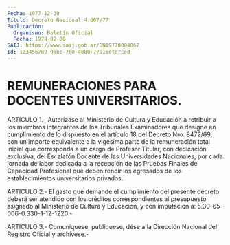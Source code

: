 ```yaml
---
Fecha: 1977-12-30
Título: Decreto Nacional 4.067/77
Publicación:
  Organismo: Boletín Oficial
  Fecha: 1978-02-08
SAIJ: https://www.saij.gob.ar/DN19770004067
Id: 123456789-0abc-760-4000-7791soterced
---
```

# REMUNERACIONES PARA DOCENTES UNIVERSITARIOS.

<a id="1"></a>
ARTICULO 1.- Autorízase al Ministerio de Cultura y Educación a retribuir a los miembros integrantes de los Tribunales Examinadores  que  designe  en  cumplimiento  de lo dispuesto en el artículo 18 del Decreto Nro. 8472/69, con un importe  equivalente a la vigésima parte de la remuneración total inicial que  corresponda a  un  cargo  de  Profesor  Titular, con dedicación exclusiva,  del Escalafón  Docente  de  las  Universidades   Nacionales,  por  cada jornada de labor dedicada a la recepción de las  Pruebas Finales de Capacidad  Profesional  que  deben  rendir  los  egresados  de  los establecimientos universitarios privados.

<a id="2"></a>
ARTICULO 2.- El gasto que demande el cumplimiento del presente decreto  deberá  ser  atendido con los créditos correspondientes al presupuesto asignado al  Ministerio  de  Cultura y Educación, y con imputación a: 5.30-65-006-0.330-1-12-1220.-

<a id="3"></a>
ARTICULO  3.-  Comuníquese,  publíquese,  dése  a la Dirección Nacional del Registro Oficial y archívese.-